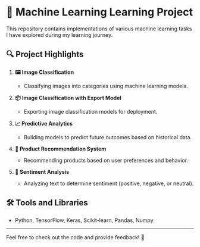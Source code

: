 # 🌟 Machine Learning Learning Project

This repository contains implementations of various machine learning tasks I have explored during my learning journey.

## 🔍 Project Highlights

1. **🖼️ Image Classification**
   - Classifying images into categories using machine learning models.

2. **📦 Image Classification with Export Model**
   - Exporting image classification models for deployment.

3. **📈 Predictive Analytics**
   - Building models to predict future outcomes based on historical data.

4. **🛒 Product Recommendation System**
   - Recommending products based on user preferences and behavior.

5. **💬 Sentiment Analysis**
   - Analyzing text to determine sentiment (positive, negative, or neutral).

## 🛠️ Tools and Libraries
- Python, TensorFlow, Keras, Scikit-learn, Pandas, Numpy

---
Feel free to check out the code and provide feedback! 🎉
